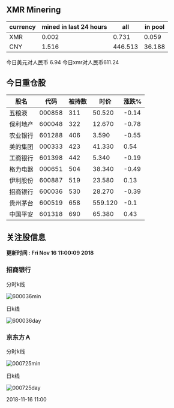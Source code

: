 ## XMR Minering

|currency|mined in last 24 hours|all|in pool|
|---|---|---|---|
|XMR|0.002|0.731|0.059|
|CNY|1.516|446.513|36.188|

今日美元对人民币 6.94	今日xmr对人民币611.24


## 今日重仓股 

|股名|代码|被持数|时价|涨跌%|
|---|---|---|---|---|
|五粮液|000858|311|50.520|-0.14|
|保利地产|600048|322|12.670|-0.78|
|农业银行|601288|406|3.590|-0.55|
|美的集团|000333|423|41.330|0.54|
|工商银行|601398|442|5.340|-0.19|
|格力电器|000651|504|38.340|-0.49|
|伊利股份|600887|519|23.580|0.13|
|招商银行|600036|530|28.270|-0.39|
|贵州茅台|600519|658|559.120|-0.1|
|中国平安|601318|690|65.380|0.43|

## 关注股信息
**更新时间 : Fri Nov 16 11:00:09 2018**
### 招商银行 
分时k线

![600036min](http://image.sinajs.cn/newchart/min/n/sh600036.gif)

日k线

![600036day](http://image.sinajs.cn/newchart/daily/n/sh600036.gif)

### 京东方Ａ 
分时k线

![000725min](http://image.sinajs.cn/newchart/min/n/sz000725.gif)

日k线

![000725day](http://image.sinajs.cn/newchart/daily/n/sz000725.gif)

2018-11-16 11:00